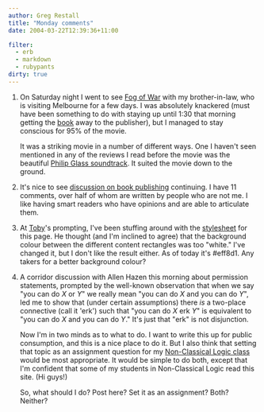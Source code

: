 ```yaml
---
author: Greg Restall
title: "Monday comments"
date: 2004-03-22T12:39:36+11:00

filter:
  - erb
  - markdown
  - rubypants
dirty: true
---
```


1. On Saturday night I went to see <a href="http://www.sonyclassics.com/fogofwar/">Fog of War</a> with my brother-in-law, who is visiting Melbourne for a few days.  I was absolutely knackered (must have been something to do with staying up until 1:30 that morning getting the <a href="http://consequently.org/writing/logical_pluralism/">book</a> away to the publisher), but I managed to stay conscious for 95% of the movie.

    It was a striking movie in a number of different ways. One I haven't seen mentioned in any of the reviews I read before the movie was the beautiful <a href="http://rgable.typepad.com/aworks/2004/01/the_fog_of_war_.html">Philip Glass soundtrack</a>.  It suited the movie down to the ground.

2. It's nice to see <a href="http://consequently.org/news/2004/03/18/publishing_a_book">discussion on book publishing</a> continuing.  I have 11 comments, over half of whom are written by people who are not me.  I like having smart readers who have opinions and are able to articulate them.

3. At [Toby](http://www.amirrorclear.net/)'s prompting, I've been stuffing around with the [stylesheet](http://consequently.org/2004.css) for this page. He thought (and I'm inclined to agree) that the background colour between the different content rectangles was too "white."  I've changed it, but I don't like the result either.  As of today it's #eff8d1.   Any takers for a better background colour?

4. A corridor discussion with Allen Hazen this morning about permission statements, prompted by the well-known observation that when we say "you can do *X* or *Y*" we really mean "you can do *X* and you can do *Y*", led me to show that (under certain assumptions) there *is* a two-place connective (call it 'erk') such that "you can do *X* erk *Y*" is equivalent to "you can do *X* and you can do *Y*."  It's just that "erk" is not disjunction.

    Now I'm in two minds as to what to do.  I want to write this up for public consumption, and this is a nice place to do it.  But I also think that setting that topic as an assignment question for my [Non-Classical Logic class](http://webraft.its.unimelb.edu.au/161212/pub/) would be most appropriate.  It would be simple to do both, except that I'm confident that some of my students in Non-Classical Logic read this site. (Hi guys!)  

    So, what should I do?  Post here?  Set it as an assignment?  Both?  Neither?